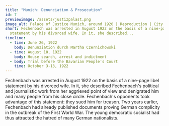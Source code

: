 ```yaml
---
title: "Munich: Denunciation & Prosecution"
id: 7
previewimage: /assets/justizpalast.png
image_alt: Palace of Justice Munich, around 1920 | Reproduction | City Archive Munich
short: Fechenbach was arrested in August 1922 on the basis of a nine-page libel
  statement by his divorced wife. In it, she described...
timeline:
  - time: June 26, 1922
    body: Denunziation durch Martha Czernichowski
  - time: August 10, 1922
    body: House search, arrest and indictment
  - body: Trial before the Bavarian People's Court
    time: October 3-13, 1922
---
```

Fechenbach was arrested in August 1922 on the basis of a nine-page libel statement by his divorced wife. In it, she described Fechenbach's political and journalistic work from her aggrieved point of view and denigrated him and many people from his close circle. Fechenbach's opponents took advantage of this statement: they sued him for treason. Two years earlier, Fechenbach had already published documents proving German complicity in the outbreak of the First World War. The young democratic socialist had thus attracted the hatred of many German nationalists.